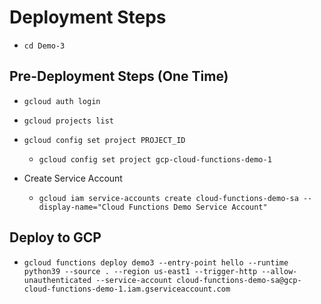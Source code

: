 # Deployment Steps

- `cd Demo-3`

## Pre-Deployment Steps (One Time)

- `gcloud auth login`

- `gcloud projects list`

- `gcloud config set project PROJECT_ID`

  - `gcloud config set project gcp-cloud-functions-demo-1`

- Create Service Account
  - `gcloud iam service-accounts create cloud-functions-demo-sa --display-name="Cloud Functions Demo Service Account"`

## Deploy to GCP

- `gcloud functions deploy demo3 --entry-point hello --runtime python39 --source . --region us-east1 --trigger-http --allow-unauthenticated --service-account cloud-functions-demo-sa@gcp-cloud-functions-demo-1.iam.gserviceaccount.com`
